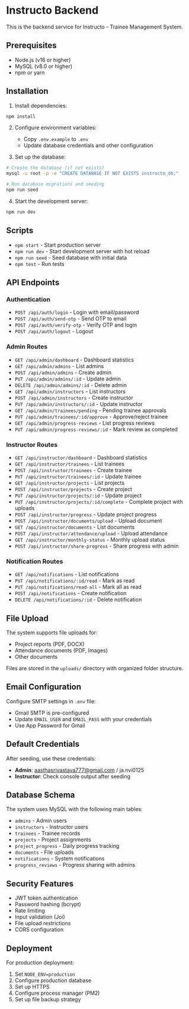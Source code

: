 # Instructo Backend

This is the backend service for Instructo - Trainee Management System.

## Prerequisites

- Node.js (v16 or higher)
- MySQL (v8.0 or higher)
- npm or yarn

## Installation

1. Install dependencies:
```bash
npm install
```

2. Configure environment variables:
   - Copy `.env.example` to `.env`
   - Update database credentials and other configuration

3. Set up the database:
```bash
# Create the database (if not exists)
mysql -u root -p -e "CREATE DATABASE IF NOT EXISTS instructo_db;"

# Run database migrations and seeding
npm run seed
```

4. Start the development server:
```bash
npm run dev
```

## Scripts

- `npm start` - Start production server
- `npm run dev` - Start development server with hot reload
- `npm run seed` - Seed database with initial data
- `npm test` - Run tests

## API Endpoints

### Authentication
- `POST /api/auth/login` - Login with email/password
- `POST /api/auth/send-otp` - Send OTP to email
- `POST /api/auth/verify-otp` - Verify OTP and login
- `POST /api/auth/logout` - Logout

### Admin Routes
- `GET /api/admin/dashboard` - Dashboard statistics
- `GET /api/admin/admins` - List admins
- `POST /api/admin/admins` - Create admin
- `PUT /api/admin/admins/:id` - Update admin
- `DELETE /api/admin/admins/:id` - Delete admin
- `GET /api/admin/instructors` - List instructors
- `POST /api/admin/instructors` - Create instructor
- `PUT /api/admin/instructors/:id` - Update instructor
- `GET /api/admin/trainees/pending` - Pending trainee approvals
- `PUT /api/admin/trainees/:id/approve` - Approve/reject trainee
- `GET /api/admin/progress-reviews` - List progress reviews
- `PUT /api/admin/progress-reviews/:id` - Mark review as completed

### Instructor Routes
- `GET /api/instructor/dashboard` - Dashboard statistics
- `GET /api/instructor/trainees` - List trainees
- `POST /api/instructor/trainees` - Create trainee
- `PUT /api/instructor/trainees/:id` - Update trainee
- `GET /api/instructor/projects` - List projects
- `POST /api/instructor/projects` - Create project
- `PUT /api/instructor/projects/:id` - Update project
- `PUT /api/instructor/projects/:id/complete` - Complete project with uploads
- `POST /api/instructor/progress` - Update project progress
- `POST /api/instructor/documents/upload` - Upload document
- `GET /api/instructor/documents` - List documents
- `POST /api/instructor/attendance/upload` - Upload attendance
- `GET /api/instructor/monthly-status` - Monthly upload status
- `POST /api/instructor/share-progress` - Share progress with admin

### Notification Routes
- `GET /api/notifications` - List notifications
- `PUT /api/notifications/:id/read` - Mark as read
- `PUT /api/notifications/read-all` - Mark all as read
- `POST /api/notifications` - Create notification
- `DELETE /api/notifications/:id` - Delete notification

## File Upload

The system supports file uploads for:
- Project reports (PDF, DOCX)
- Attendance documents (PDF, Images)
- Other documents

Files are stored in the `uploads/` directory with organized folder structure.

## Email Configuration

Configure SMTP settings in `.env` file:
- Gmail SMTP is pre-configured
- Update `EMAIL_USER` and `EMAIL_PASS` with your credentials
- Use App Password for Gmail

## Default Credentials

After seeding, use these credentials:
- **Admin**: aasthasrivastava777@gmail.com / ja.nvi0125
- **Instructor**: Check console output after seeding

## Database Schema

The system uses MySQL with the following main tables:
- `admins` - Admin users
- `instructors` - Instructor users  
- `trainees` - Trainee records
- `projects` - Project assignments
- `project_progress` - Daily progress tracking
- `documents` - File uploads
- `notifications` - System notifications
- `progress_reviews` - Progress sharing with admins

## Security Features

- JWT token authentication
- Password hashing (bcrypt)
- Rate limiting
- Input validation (Joi)
- File upload restrictions
- CORS configuration

## Deployment

For production deployment:
1. Set `NODE_ENV=production`  
2. Configure production database
3. Set up HTTPS
4. Configure process manager (PM2)
5. Set up file backup strategy
